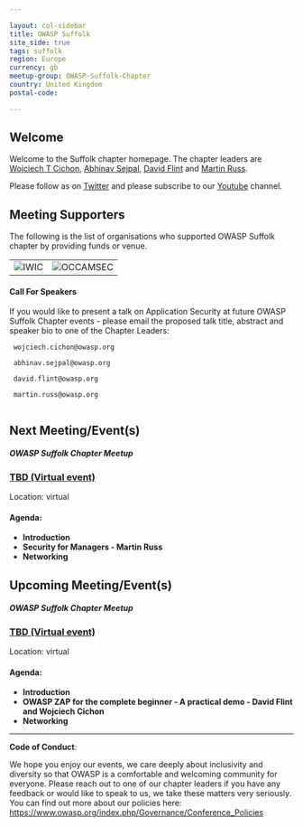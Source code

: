 ```yaml
---

layout: col-sidebar
title: OWASP Suffolk
site_side: true
tags: suffolk
region: Europe
currency: gb
meetup-group: OWASP-Suffolk-Chapter
country: United Kingdom
postal-code: 

---
```


 

## Welcome

Welcome to the Suffolk chapter homepage. The chapter leaders are <a href="mailto:wojciech.cichon@owasp.org">Wojciech T Cichon</a>, 
<a href="mailto:abhinav.sejpal@owasp.org">Abhinav Sejpal</a>, <a href="mailto:david.flint@owasp.org">David Flint</a> and <a href="mailto:martin.russ@owasp.org">Martin Russ</a>.
  
Please follow as on [Twitter](https://twitter.com/owaspsuffolk)  and please subscribe to our [Youtube](https://www.youtube.com/channel/UCGU_bGraZZZc37pQytdaH6w) channel.
 

 
## Meeting Supporters

The following is the list of organisations who supported OWASP Suffolk chapter by providing funds or venue.

<table cellpadding="15" cellspacing="0">

<tr>

<td>
<img src="assets/images/400px-UOS-IWIC-logo-RGB.jpg" alt="IWIC"/>
</td>

<td>
<img src="assets/images/800px-OCCAMSEC_logo.jpg" alt="OCCAMSEC"/>
</td>

</tr>

</table>

#### Call For Speakers

If you would like to present a talk on Application Security at future OWASP Suffolk Chapter events - please email the proposed talk title, abstract and 
speaker bio to one of the Chapter Leaders: 

```
 wojciech.cichon@owasp.org
 
 abhinav.sejpal@owasp.org
 
 david.flint@owasp.org
 
 martin.russ@owasp.org
 
```

## Next Meeting/Event(s)

##### OWASP Suffolk Chapter Meetup #####

### [TBD (Virtual event)](https://www.meetup.com/OWASP-Suffolk-Chapter/events/#/)

Location: virtual

#### Agenda:

  - **Introduction**
  - **Security for Managers - Martin Russ**
  - **Networking**
  
## Upcoming Meeting/Event(s)

##### OWASP Suffolk Chapter Meetup #####

### [TBD (Virtual event)](https://www.meetup.com/OWASP-Suffolk-Chapter/events/#/)

Location: virtual

#### Agenda:

  - **Introduction**
  - **OWASP ZAP for the complete beginner - A practical demo - David Flint and Wojciech Cichon**
  - **Networking**


 ----

**Code of Conduct**:


We hope you enjoy our events, we care deeply about inclusivity and diversity so that OWASP is a comfortable and welcoming community for everyone. Please reach out to one of our chapter leaders if you have any feedback or would like to speak to us, we take these matters very seriously. You can find out more about our policies here: <https://www.owasp.org/index.php/Governance/Conference_Policies>
